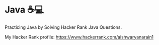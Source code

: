 # Java ☕💻
Practicing Java by Solving Hacker Rank Java Questions.

My Hacker Rank profile: https://www.hackerrank.com/aishwaryanarain1
